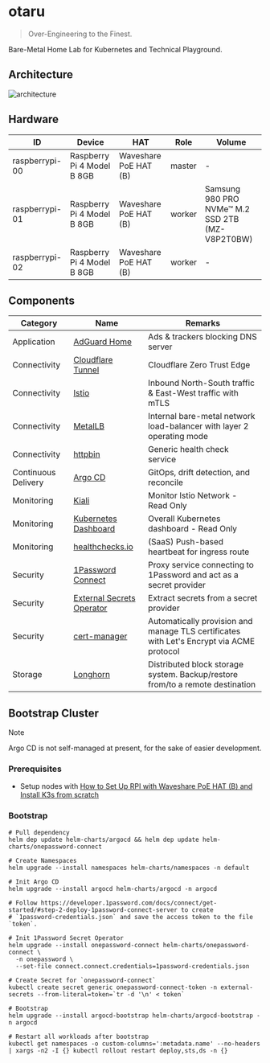 # otaru

> Over-Engineering to the Finest.

Bare-Metal Home Lab for Kubernetes and Technical Playground.

## Architecture

![architecture](https://i.imgur.com/zZpZAF9.png)

## Hardware

| ID             | Device                     | HAT                   | Role   | Volume                                          |
|----------------|----------------------------|-----------------------|--------|-------------------------------------------------|
| raspberrypi-00 | Raspberry Pi 4 Model B 8GB | Waveshare PoE HAT (B) | master | -                                               |
| raspberrypi-01 | Raspberry Pi 4 Model B 8GB | Waveshare PoE HAT (B) | worker | Samsung 980 PRO NVMe™ M.2 SSD 2TB (MZ-V8P2T0BW) |
| raspberrypi-02 | Raspberry Pi 4 Model B 8GB | Waveshare PoE HAT (B) | worker | -                                               |

## Components

| Category            | Name                                                                                                | Remarks                                                                                  |
|---------------------|-----------------------------------------------------------------------------------------------------|------------------------------------------------------------------------------------------|
| Application         | [AdGuard Home](https://github.com/AdguardTeam/AdGuardHome)                                          | Ads & trackers blocking DNS server                                                       |
| Connectivity        | [Cloudflare Tunnel](https://developers.cloudflare.com/cloudflare-one/connections/connect-networks/) | Cloudflare Zero Trust Edge                                                               |
| Connectivity        | [Istio](https://github.com/istio/istio)                                                             | Inbound North-South traffic & East-West traffic with mTLS                                |
| Connectivity        | [MetalLB](https://github.com/metallb/metallb)                                                       | Internal bare-metal network load-balancer with layer 2 operating mode                    |
| Connectivity        | [httpbin](https://github.com/Kong/httpbin)                                                          | Generic health check service                                                             |
| Continuous Delivery | [Argo CD](https://github.com/argoproj/argo-cd)                                                      | GitOps, drift detection, and reconcile                                                   |
| Monitoring          | [Kiali](https://github.com/kiali/kiali)                                                             | Monitor Istio Network - Read Only                                                        |
| Monitoring          | [Kubernetes Dashboard](https://github.com/kubernetes/dashboard)                                     | Overall Kubernetes dashboard - Read Only                                                 |
| Monitoring          | [healthchecks.io](https://healthchecks.io/)                                                         | (SaaS) Push-based heartbeat for ingress route                                            |
| Security            | [1Password Connect](https://github.com/1Password/connect)                                           | Proxy service connecting to 1Password and act as a secret provider                       |
| Security            | [External Secrets Operator](https://github.com/external-secrets/external-secrets)                   | Extract secrets from a secret provider                                                   |
| Security            | [cert-manager](https://github.com/cert-manager/cert-manager)                                        | Automatically provision and manage TLS certificates with Let's Encrypt via ACME protocol |
| Storage             | [Longhorn](https://github.com/longhorn/longhorn)                                                    | Distributed block storage system. Backup/restore from/to a remote destination            |

## Bootstrap Cluster

> [!NOTE]
> Argo CD is not self-managed at present, for the sake of easier development.

### Prerequisites

- Setup nodes with [How to Set Up RPI with Waveshare PoE HAT (B) and Install K3s from scratch](doc/how_to_set_up_rpi_with_waveshare_poe_hat_b_and_install_k3s_from_scratch.md)

### Bootstrap

```shell
# Pull dependency
helm dep update helm-charts/argocd && helm dep update helm-charts/onepassword-connect

# Create Namespaces
helm upgrade --install namespaces helm-charts/namespaces -n default

# Init Argo CD
helm upgrade --install argocd helm-charts/argocd -n argocd

# Follow https://developer.1password.com/docs/connect/get-started/#step-2-deploy-1password-connect-server to create
# `1password-credentials.json` and save the access token to the file `token`.

# Init 1Password Secret Operator
helm upgrade --install onepassword-connect helm-charts/onepassword-connect \
  -n onepassword \
  --set-file connect.connect.credentials=1password-credentials.json

# Create Secret for `onepassword-connect`
kubectl create secret generic onepassword-connect-token -n external-secrets --from-literal=token=`tr -d '\n' < token`

# Bootstrap
helm upgrade --install argocd-bootstrap helm-charts/argocd-bootstrap -n argocd

# Restart all workloads after bootstrap
kubectl get namespaces -o custom-columns=':metadata.name' --no-headers | xargs -n2 -I {} kubectl rollout restart deploy,sts,ds -n {}
```
